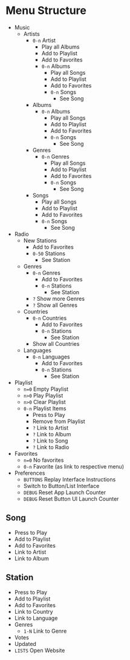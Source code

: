 # Menu Structure

- Music
  - Artists
    - `0-n` Artist
      - Play all Albums
      - Add to Playlist
      - Add to Favorites
      - `0-n` Albums
        - Play all Songs
        - Add to Playlist
        - Add to Favorites
        - `0-n` Songs
          - See Song
    - Albums
      - `0-n` Albums
        - Play all Songs
        - Add to Playlist
        - Add to Favorites
        - `0-n` Songs
          - See Song
    - Genres
      - `0-n` Genres
        - Play all Songs
        - Add to Playlist
        - Add to Favorites
        - `0-n` Songs
          - See Song
    - Songs
      - Play all Songs
      - Add to Playlist
      - Add to Favorites
      - `0-n` Songs
        - See Song
- Radio
  - New Stations
    - Add to Favorites
    - `0-50` Stations
      - See Station
  - Genres
    - `0-n` Genres
      - Add to Favorites
      - `0-n` Stations
        - See Station
    - `?` Show more Genres
    - `?` Show all Genres
  - Countries
    - `0-n` Countries
      - Add to Favorites
      - `0-n` Stations
        - See Station
    - Show all Countries
  - Languages
    - `0-n` Languages
      - Add to Favorites
      - `0-n` Stations
        - See Station
- Playlist
  - `n=0` Empty Playlist
  - `n>0` Play Playlist
  - `n>0` Clear Playlist
  - `0-n` Playlist Items
    - Press to Play
    - Remove from Playlist
    - `?` Link to Artist
    - `?` Link to Album
    - `?` Link to Song
    - `?` Link to Radio
- Favorites
  - `n=0` No favorites
  - `0-n` Favorite (as link to respective menu)
- Preferences
  - `BUTTONS` Replay Interface Instructions
  - Switch to Button/List Interface
  - `DEBUG` Reset App Launch Counter
  - `DEBUG` Reset Button UI Launch Counter

## Song

- Press to Play
- Add to Playlist
- Add to Favorites
- Link to Artist
- Link to Album
          
## Station

- Press to Play
- Add to Playlist
- Add to Favorites
- Link to Country
- Link to Language
- Genres
  - `1-N` Link to Genre
- Votes
- Updated
- `LISTS` Open Website
